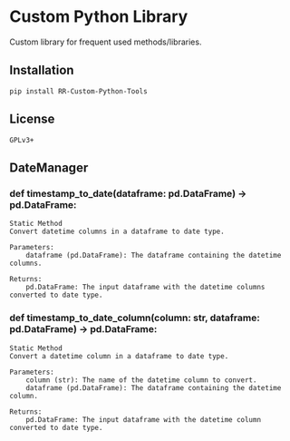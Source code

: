 # Custom Python Library
Custom library for frequent used methods/libraries.

## Installation
    pip install RR-Custom-Python-Tools

## License
    GPLv3+

## DateManager

### def timestamp_to_date(dataframe: pd.DataFrame) -> pd.DataFrame:
    Static Method
    Convert datetime columns in a dataframe to date type.

    Parameters:
        dataframe (pd.DataFrame): The dataframe containing the datetime columns.

    Returns:
        pd.DataFrame: The input dataframe with the datetime columns converted to date type.

### def timestamp_to_date_column(column: str, dataframe: pd.DataFrame) -> pd.DataFrame:

    Static Method
    Convert a datetime column in a dataframe to date type.

    Parameters:
        column (str): The name of the datetime column to convert.
        dataframe (pd.DataFrame): The dataframe containing the datetime column.

    Returns:
        pd.DataFrame: The input dataframe with the datetime column converted to date type.